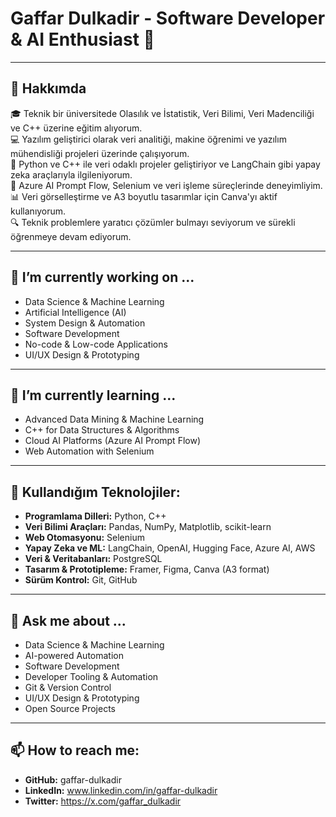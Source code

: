 
# **Gaffar Dulkadir - Software Developer & AI Enthusiast 👋**  

---

## 🧠 Hakkımda  

🎓 Teknik bir üniversitede Olasılık ve İstatistik, Veri Bilimi, Veri Madenciliği ve C++ üzerine eğitim alıyorum.  
💻 Yazılım geliştirici olarak veri analitiği, makine öğrenimi ve yazılım mühendisliği projeleri üzerinde çalışıyorum.  
🚀 Python ve C++ ile veri odaklı projeler geliştiriyor ve LangChain gibi yapay zeka araçlarıyla ilgileniyorum.  
🧠 Azure AI Prompt Flow, Selenium ve veri işleme süreçlerinde deneyimliyim.  
📊 Veri görselleştirme ve A3 boyutlu tasarımlar için Canva'yı aktif kullanıyorum.  
🔍 Teknik problemlere yaratıcı çözümler bulmayı seviyorum ve sürekli öğrenmeye devam ediyorum.  

---

## 🔭 **I’m currently working on ...**  
- Data Science & Machine Learning  
- Artificial Intelligence (AI)  
- System Design & Automation  
- Software Development  
- No-code & Low-code Applications  
- UI/UX Design & Prototyping  

---

## 🌱 **I’m currently learning ...**  
- Advanced Data Mining & Machine Learning  
- C++ for Data Structures & Algorithms  
- Cloud AI Platforms (Azure AI Prompt Flow)  
- Web Automation with Selenium  

---

## 🔧 **Kullandığım Teknolojiler:**  

- **Programlama Dilleri:** Python, C++  
- **Veri Bilimi Araçları:** Pandas, NumPy, Matplotlib, scikit-learn  
- **Web Otomasyonu:** Selenium  
- **Yapay Zeka ve ML:** LangChain, OpenAI, Hugging Face, Azure AI, AWS  
- **Veri & Veritabanları:** PostgreSQL  
- **Tasarım & Prototipleme:** Framer, Figma, Canva (A3 format)  
- **Sürüm Kontrol:** Git, GitHub  

---

## 💬 **Ask me about ...**  
- Data Science & Machine Learning  
- AI-powered Automation  
- Software Development  
- Developer Tooling & Automation  
- Git & Version Control  
- UI/UX Design & Prototyping  
- Open Source Projects  

---
## 📫 **How to reach me:**  
- **GitHub:** gaffar-dulkadir 
- **LinkedIn:** www.linkedin.com/in/gaffar-dulkadir  
- **Twitter:** https://x.com/gaffar_dulkadir

